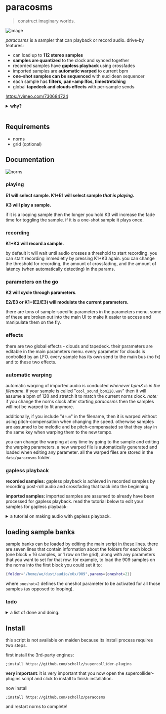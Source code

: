# paracosms

> construct imaginary worlds.

![image](https://user-images.githubusercontent.com/6550035/179411170-6295d18b-ab4c-44a7-a2ae-e313dd24c0ba.png)

*paracosms* is a sampler that can playback or record audio. drive-by features:

- can load up to **112 stereo samples**
- **samples are quantized** to the clock and synced together
- recorded samples have **gapless playback** using crossfades
- imported samples are **automatic warped** to current bpm
- **one-shot samples can be sequenced** with euclidean sequencer
- each sample has **filters, pan+amp lfos, timestretching**
- global **tapedeck and clouds effects** with per-sample sends 


https://vimeo.com/730684724

<details><summary><strong>why?</strong></summary><br>

in april 2022 I put away all my instruments (except the norns) and took a "sample sabbatical". basically I decided to pretty much just use samples with SuperCollider+sox to make non-realtime music. this endeavor culminated in [an album of 100 songs][DevelopingAnAlbum]. (more on that [here][]). samples are inherently pre-recorded and easy to manipulate in non-realtime ways, but I started thinking about whether I could an approach to using samples in *real-time*. so I put together a SuperCollider class I called "[paracosms][]" which is essentially >100 synchronized turntables. 

initially I took a bunch of samples I collected and threw them into the grid with a thin norns wrapper around this SuperCollider paracosms class. it was [very fun][VeryFun]. during this self-imposed sabbatical I also played around with making a SuperCollider class to make a multi-head playback/recorder that can do crossfading recordings (like softcut). this became "[ouroborus][]". without intending, I realized that I could combine ourborous with paracosms into a great sampler/looper thing. norns became the glue for that - and it is now this *paracosms* script.


</details>
<br>



## Requirements

- norns
- grid (optional)

## Documentation

![norns](https://user-images.githubusercontent.com/6550035/179410985-0ee42e5b-49e2-420d-8ef0-8107e49b42eb.jpg)

### playing

**E1 will select sample. K1+E1 will select sample *that is playing*.**

**K3 will play a sample.** 

if it is a looping sample then the longer you hold K3 will increase the fade time for toggling the sample. if it is a one-shot sample it plays once.

### recording

**K1+K3 will record a sample.** 

by default it will wait until audio crosses a threshold to start recording. you can start recording immedietly by pressing K1+K3 again. you can change the threshold for recording, the amount of crossfading, and the amount of latency (when automatically detecting) in the params.

### parameters on the go

**K2 will cycle through parameters.** 

**E2/E3 or K1+(E2/E3) will modulate the current parameters.**

there are tons of sample-specific parameters in the parameters menu. some of these are broken out into the main UI to make it easier to access and manipulate them on the fly.

### effects

there are two global effects - clouds and tapedeck. their parameters are editable in the main parameters menu. every parameter for clouds is controlled by an LFO. every sample has its own send to the main bus (no fx) and to these two effects.

### automatic warping

automatic warping of imported audio is conducted *whenever bpmX is in the filename*. if your sample is called "`cool_sound_bpm120.wav`" then it will assume a bpm of 120 and stretch it to match the current norns clock. _note:_ if you change the norns clock after starting *paracosms* then the samples will not be warped to fit anymore.  

additionally, if you include "`drum`" in the filename, then it is warped without using pitch-compensation when changing the speed. otherwise samples are assumed to be melodic and be pitch-compensated so that they stay in the same key when warping them to the new tempo.

you can change the warping at any time by going to the sample and editing the warping parameters. a new warped file is automatically generated and loaded when editing any parameter. all the warped files are stored in the `data/paracosms` folder. 

### gapless playback

**recorded samples:** gapless playback is achieved in recorded samples by recording post-roll audio and crossfading that back into the beginning.

**imported samples:** imported samples are assumed to already have been processed for gapless playback. read the tutorial below to edit your samples for gapless playback:

<details><summary>a tutorial on making audio with gapless playback.</summary><br>

I created [a tool to automatically make seamless loops][AToolToAutomaticallyMakeSeamless] out of audio. to use this tool simply rename your file to include `bpmX` in the filename (where `X` is the source bpm of the file). for example, a 120 bpm file, "`drums.wav`" would be renamed "`drums_bpm120.wav`". then install `seamlessloop` by running this in maiden:

```
os.execute("wget -P /tmp/ https://github.com/schollz/seamlessloop/releases/download/v0.1.1/seamlessloop_0.1.1_Linux-RaspberryPi.deb && sudo dpkg --install /tmp/seamlessloop*.deb && seamlessloop --version")
```

now you can run `seamlessloop` on folders or files. for example:

```
os.execute("seamlessloop --in-folder ~/dust/audio/loops --out-folder ~/dust/audio/quantized-loops")
```

</details>

## loading sample banks

sample banks can be loaded by editing the main script [in these lines](https://github.com/schollz/paracosms/blob/4338e7306809f3051c482e87a62fd55aadf4c594/paracosms.lua#L24-L30). there are seven lines that contain information about the folders for each block (one block = 16 samples, or 1 row on the grid), along with any parameters that you want to set for that row. for example, to load the 909 samples on the norns into the first block you could set it to:

```lua
{folder="/home/we/dust/audio/x0x/909",params={oneshot=2}}
```

where `oneshot=2` defines the oneshot parameter to be activated for all those samples (as opposed to looping).

### todo

<details><summary>a list of done and doing.</summary>

- retrigger option for one-shot playback
- add pattern recorded
- logarithm hold length?
- try to guess bpm based on length of sample
- ~~add midi transports (for syncing)~~
- ~~load in the 808 kit by default as oneshot into the last row~~
- ~~add miclouds granulator~~
- ~~add euclideans~~
- ~~add global sync (syncs all synths and resets the main phasor)~~
- ~~add pan~~
- ~~add recording~~
- ~~make the first sample a metronome sample (store metronome)~~
- ~~redo grid~~
- ~~add option for number of beats to record~~
- ~~add options in for semitone change~~
- ~~add options in for speed change~~
- ~~add option to declare whether it is “drum” or “melodic”~~
- ~~when adding buf, check to see if syn is running with that id and replace its bufnum~~

</details>


## Install

this script is not available on maiden because its install process requires two steps.

first install the 3rd-party engines:

```
;install https://github.com/schollz/supercollider-plugins
```

**very important**: it is very important that you now open the supercollider-plugins script and click to install to finish installation.

now install

```
;install https://github.com/schollz/paracosms
```

and restart norns to complete!

[DevelopingAnAlbum]: https://infinitedigits.bandcamp.com/album/paracosms
[here]: https://llllllll.co/t/paracosms/56683
[paracosms]: https://github.com/schollz/paracosms/blob/main/lib/Paracosms.sc
[VeryFun]: https://www.instagram.com/p/CfogWyBFZ-V/
[ouroborus]: https://github.com/schollz/paracosms/blob/main/lib/Ouroboros.sc
[AToolToAutomaticallyMakeSeamless]: https://github.com/schollz/seamlessloop

